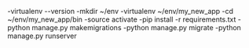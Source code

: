 
-virtualenv --version
-mkdir ~/env
-virtualenv ~/env/my_new_app
-cd ~/env/my_new_app/bin
-source activate
-pip install -r requirements.txt
-python manage.py makemigrations
-python manage.py migrate
-python manage.py runserver